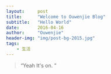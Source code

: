 ```yaml
---
layout:     post
title:      "Welcome to Ouwenjie Blog"
subtitle:   "Hello World"
date:       2016-04-16
author:     "Ouwenjie"
header-img: "img/post-bg-2015.jpg"
tags:
    - 生活
---
```


> “Yeah It's on. ”

